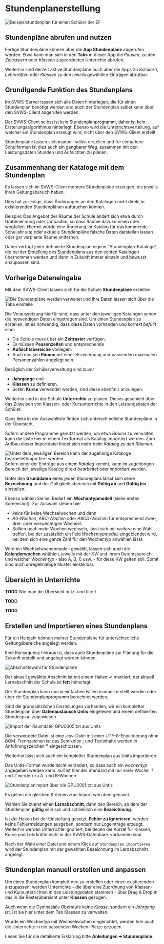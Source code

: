 # Stundenplanerstellung

![Beispielstundenplan für einen Schüler der EF](./graphics/SVWS_stundenplan_beispiel.png "Ein Beispielstundenplan in der A-Woche für die EF.")

## Stundenpläne abrufen und nutzen

Fertige Stundenpläne können über die **App Stundenpläne** abgerufen werden. Etwa kann man sich in den **Tabs** in dieser App die *Pausen*, zu den *Zeitrastern* oder *Klassen* zugeordneten Unterichte abrufen.

Weiterhin sind derzeit aktive Stundenpläne auch über die Apps zu *Schülern*, *Lehrkräften* oder *Klassen* zu den jeweils gewählten Einträgen abrufbar. 

## Grundlgende Funktion des Stundenplans

Im SVWS-Server lassen sich alle Daten hinterlegen, die für einen Stundenplan benötigt werden und auch der Stundenplan selbst kann über den SVWS-Client abgerufen werden.

Der SVWS-Client selbst ist kein Stundenplanprogramm, daher ist kein Erstellungsalgorithmus hinterlegt. Ebenso wird die Unterrichtsverteilung, auf welcher ein Stundenplan erzeugt wird, nicht über den SVWS-Client erstellt.

Stundenpläne lassen sich manuell selbst erstellen und für einfachere Schulformen ist dies auch ein gangbarer Weg, zusammen mit den Leistungsdaten Stunden und Aufsichten zu planen.

## Zusammenhang der Kataloge mit dem Stundenplan

Es lassen sich im SVWS-Client mehrere Stundenpläne erzeugen, die jeweils ihren Geltungsbereich haben.

Dies hat zur Folge, dass Änderungen an den Katalogen nicht direkt in existierenden Stundenplänen auftauchen können.

Beispiel: Das Angebot der Räume der Schule ändert sich etwa durch Umbenennung oder Umbauten, so dass Räume dazukommen oder wegfallen. Hiermit würde eine Änderung im Katalog für das kommende Schuljahr alte oder aktuelle Stundenpläne falsche Daten darstellen lassen oder gar verplante Räume entfernen.

Daher verfügt jeder definierte Stundenplan eigene "Stundenplan-Kataloge", die bei der Erstellung des Stundenplans aus den echten Katalogen übernommen werden und dann in Zukunft immer einzeln und bewusst anzupassen sind.

## Vorherige Dateneingabe

Mit dem SVWS-Client lassen sich für die Schule **Stundenpläne** erstellen.

![Die Stundenpläne werden verwaltet und ihre Daten lassen sich über die Tabs einstelle](./graphics/SVWS_stundenplan_grunddaten.png "Wählen Sie in der Auswahlliste den Stundenplan oder legen Sie einen neuen an. Dann stellen Sie die Grundaten ein und navigieren über die Tabs zu den weiteren Einstellungen.")

Die Voraussetzung hierfür sind, dass unter den jeweiligen Katalogen schon die notwendigen Daten eingetragen sind. Um einen Stundenplan zu erstellen, ist es notwendig, dass diese Daten vorhanden und *korrekt befüllt* sind:
* Die Schule muss über ein **Zeitraster** verfügen.
* Es müssen **Pausenzeiten** und entsprechende
* **Aufsichtsbereiche** vorliegen.
* Auch müssen **Räume** mit einer Bezeichnung und passenden maximalen Personenzahlen angelegt sein.

Bezüglich der Schülerverwaltung sind zuvor
* **Jahrgänge** und
* **Klassen** zu definieren.
* Sollen **Kurse** verwendet werden, sind diese ebenfalls anzulegen.

Weiterhin sind in der Schule **Unterrichte** zu planen. Dieses geschieht über das Zuweisen von Klassen- oder Kursunterrichte in den Leistungsdaten der Schüler.

Ganz links in der Auswahlliste finden sich unterschiedliche Stundenpläne in der Übersicht.

Sofern andere Programme genutzt werden, um etwa *Räume* zu verwalten, kann die Liste hier in einem Textformat als Katalog importiert werden. Zum Aufbau dieser Importdatei findet sich mehr beim *Katalog zu den Räumen*. 

![Unter dem jeweiligen Bereich kann der zugehörige Kataloge bearbeitet/importiert werden](./graphics/SVWS_stundenplan_importieren.png "Klappen Sie den Bereich auf und bearbeiten Sie den Katalog - sollte er schon fertig sein, kann er direkt importiert werden.")
Sofern einer der Einträge aus einem *Katalog* kommt, kann im zugehörigen Bereich der jeweilige Katalog direkt *bearbeitet* oder *importiert* werden.

Unter den **Grunddaten** eines jeden Stundeplans lälsst sich seine **Bezeichnung** und der Gültigkeitssbereich mit **Gültig ab** und **Gültig bis** einstellen. 

Ebenso wählen Sie bei Bedarf ein **Wochentypmodell** (siehe ersten Screenshot). Zur Auswahl stehen hier
* *keins* für keine Wechselwochen und dann
* *Ab-Wochen*, *ABC-Wochen* oder *ABCD-Wochen* für entsprechend zwei-, drei- oder vierwöchtigen Wechsel.
* Sollten noch mehr Wochen wechseln, lässt sich mit *weitere* eine Wahl treffen, bei der zusätzlich ein Feld *Wochentypmodell* eingeblendet wird, bei dem sich eine ganze Zahl für den Wochentyp anwählen lässt.

Wird ein Wechselwochenmodell gewählt, lassen sich auch die **Kalenderwochen** whählen, jeweils mit der *KW* und ihrem Datumsbereich und welcher *Wochentyp* - also A, B, C usw. - für diese KW gelten soll. Somit sind auch unregelmäßige Muster einstellbar.

## Übersicht in Unterrichte

**TODO** Wie man die Übersicht nutzt und filtert

**TODO**

**TODO**

## Erstellen und Importieren eines Stundenplans

Für ein Halbjahr können mehrer Stundenpläne für unterschiedliche Geltungsbereiche angelegt werden.

Eine Konsequenz hieraus ist, dass auch Stundenpläne zur Planung für die Zukunft erstellt und angelegt werden können.

![Abschnittswahl für Stundenpläne](./graphics/SVWS_stundenplan_abschnittswahl.png "Wählen Sie den Abschnitt, in dem Sie Stundenpläne verwalten möchten.")

Der aktuell gewählte Abschnitt ist mit einem Haken ✓ markiert, der aktuell Lernabschnitt der Schule ist **fett** hinterlegt.

Der Stundenplan kann nun in einfachen Fällen manuell erstellt werden oder über ein Stundenplanprogramm berechnet werden.

Sind die grundsätzlichen Einstellungen vorhanden, wir ein kompletter Stundenplan über **Datenaustausch Untis** eingelesen und einem definierten Stundenplan zugewiesen.

![Import der Raumdatei GPU0005.txt aus Units](./graphics/SVWS_stundenplan_raumImport.png "Importieren Sie die Raumliste aus Untis in den Katalog.")

Die verwendete Datei ist eine .csv-Datei mit einer UTF-8-Enocidierung ohne BOM. Trennzeichen ist das Semikolon **;** und Textinhalte werden in Anführungszeichen **"** eingeschlossen.

Weiterhin lässt sich auch ein kompletter Stundenplan aus Units importieren.

Das Untis-Format wurde leicht verändert, so dass auch ein *wochentyp* angegeben werden kann: *null* ist hier der Standard mit nur einer Woche, *1* und *2* werden zu A- und B-Wochen.

![Stundenplanimport über die GPU0001.txt aus Untis](./graphics/SVWS_stundenplan_StundenplanImport.png "Importieren Sie einen kompletten Stundenplan im Format von Untis.")

Es gelten die gleichen Kriterien zum Import wie oben genannt. 

Wählen Sie zuerst einen **Lernabschnitt**, dann den Bereich, ab dem der Stundenplan **gültig** sein soll und schließlich eine **Bezeichnung**.

Ist der Haken bei der Einstellung gesetzt, **Fehler zu ignorieren**, werden keine Fehlermeldungen ausgeben, sondern nur Logeinträge erzeugt. Weiterhin werden Unterrichte ignoriert, bei denen die Kürzel für Klassen, Kurse und Lehrkräfte nicht in der SVWS-Datenbank vorhanden sind.

Nach der Wahl einer Datei und einem Klick auf ```Stundenplan importieren``` wird der Stundenplan mit der gewählten Bezeichnung im Lernabschnitt angelegt.

## Stundenplan manuell erstellen und anpassen

Um einen Stundenplan komplett neu zu erstellen oder einen existierenden anzupassen, werden Unterrichte - die über eine Zuordnung von Klassen- und Kursunterrichten in den Leistungsdaten stammen - über Drag & Drop in das in die Rasterübersicht unter **Klassen** gezogen. 

Auch wenn die Gymnasiale Oberstufe keine *Klasse*, sondern ein *Jahrgang* ist, ist sie hier unter dem Tab Klassen zu verwalten.

Wurde ein Wochentyp mit Wechselwochen eingerichtet, werden hier auch die Unterrichte in die passenden Wochen-Plätze gezogen.

Lesen Sie für die detallierte Erklärung bitte **Anleitungen ➜ Stundenpläne**. 



